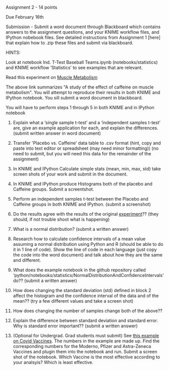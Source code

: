 Assignment 2 - 14 points

Due February 16th

Submission - Submit a word document through Blackboard which contains answers to the assignment questions, and your KNIME workflow files, and IPython nobebook files. See detailed instructions from Assignment 1 [here] that explain how to .zip these files and submit via blackboard.     

HINTS:    

Look at notebook Ind. T-Test Baseball Teams.ipynb (notebooks/statistics) and KNIME workflow ‘Statistics’ to see examples that are relevant. 

Read this experiment on [Muscle Metabolism](http://learntech.uwe.ac.uk/da/Default.aspx?pageid=1438)  

The above link summarizes "A study of the effect of caffeine on muscle metabolism".  You will attempt to reproduce their results in both KNIME and IPython notebook. You sill submit a word document in blackboard.  

You will have to perform steps 1 through 5 in both KNIME and in IPython notebook

1.  Explain what a ‘single sample t-test’ and a ‘independent samples t-test’ are, give an example application for each, and explain the differences.  (submit written answer in word document)
1.  Transfer 'Placebo vs. Caffeine' data table to .csv format (hint, copy and paste into text editor or spreadsheet (may need minor formatting)) (no need to submit, but you will need this data for the remainder of the assignment) 
2.  In KNIME and IPython Calculate simple stats (mean, min, max, std) take screen shots of your work and submit in the document. 
3. In KNIME and IPython produce Histograms both of the placebo and Caffeine groups. Submit a screentshot. 
4.  Perform an independent samples t-test between the Placebo and Caffeine groups in both KNIME and IPython. (submit a screenshot)
 5.  Do the results agree with the results of the original [experiment](http://learntech.uwe.ac.uk/da/Default.aspx?pageid=1438)?? (they should, if not trouble shoot what is happening)
6.  What is a normal distribution? (submit a written answer)


7.   Research how to calculate confidence intervals of a mean value assuming a normal distribution using Python and R (should be able to do it in 1 line of code).  Show the line of code in each language (just copy the code into the word document) and talk about how they are the same and different. 
8.  What does the example notebook in the github repository called ‘python/notebooks/statistics/NormalDistributionAndConfidenceIntervals’ do?? (submit a written answer)
9.  How does changing the standard deviation (std) defined in block 2 affect the histogram and the confidence interval of the data and of the mean?? (try a few different values and take a screen shot)
9.  How does changing the number of samples change both of the above??  
10. Explain the difference between standard deviation and standard error.  Why is standard error important??  (submit a written answer)
11. (Optional for Undergrad.  Grad students must submit) See [this example on Covid Vaccines](https://github.com/bnorthan/inf-428-data-analytics-online/blob/master/python/notebooks/statistics/CovidVaccines.ipynb).  The numbers in the example are made up.  Find the corresponding numbers for the Moderno, Pfizer and Astra-Zeneca Vaccines and plugin them into the notebook and run.  Submit a screen shot of the notebook.  Which Vaccine is the most effective according to your analsyis?  Which is least effective.  

